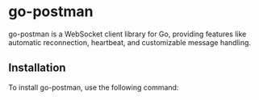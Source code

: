 # go-postman

go-postman is a WebSocket client library for Go, providing features like automatic reconnection, heartbeat, and customizable message handling.

## Installation

To install go-postman, use the following command:
